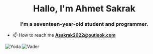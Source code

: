 <h1 align="center">Hallo, I'm Ahmet Sakrak</h1>
<h3 align="center">I'm a seventeen-year-old student and programmer.</h3>

- 📫 How to reach me **Asakrak2022@outlook.com**



![Yoda](https://raw.githubusercontent.com/scarmuega/choose-your-side/master/yoda.svg?sanitize=true#gh-light-mode-only)
![Vader](https://raw.githubusercontent.com/scarmuega/choose-your-side/master/vader.svg?sanitize=true#gh-dark-mode-only)
